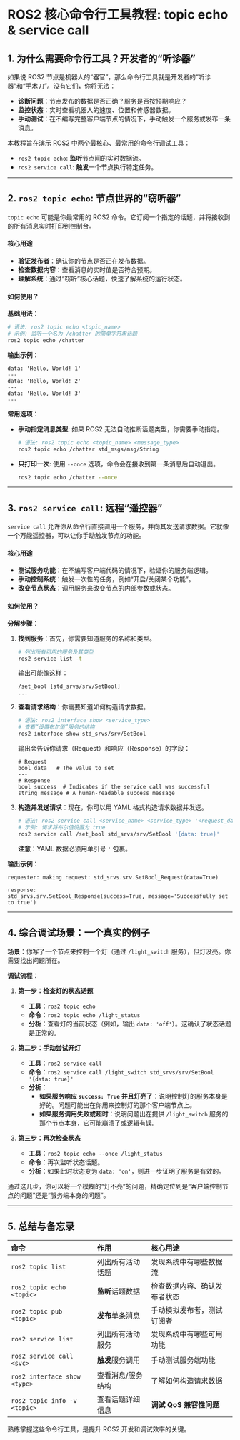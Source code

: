 # ROS2 核心命令行工具教程: topic echo & service call

## 1. 为什么需要命令行工具？开发者的“听诊器”

如果说 ROS2 节点是机器人的“器官”，那么命令行工具就是开发者的“听诊器”和“手术刀”。没有它们，你将无法：
- **诊断问题**：节点发布的数据是否正确？服务是否按预期响应？
- **监控状态**：实时查看机器人的速度、位置和传感器数据。
- **手动测试**：在不编写完整客户端节点的情况下，手动触发一个服务或发布一条消息。

本教程旨在演示 ROS2 中两个最核心、最常用的命令行调试工具：
- `ros2 topic echo`: **监听**节点间的实时数据流。
- `ros2 service call`: **触发**一个节点执行特定任务。

---

## 2. `ros2 topic echo`: 节点世界的“窃听器”

`topic echo` 可能是你最常用的 ROS2 命令。它订阅一个指定的话题，并将接收到的所有消息实时打印到控制台。

#### 核心用途

- **验证发布者**：确认你的节点是否正在发布数据。
- **检查数据内容**：查看消息的实时值是否符合预期。
- **理解系统**：通过“窃听”核心话题，快速了解系统的运行状态。

#### 如何使用？

**基础用法**：
```bash
# 语法: ros2 topic echo <topic_name>
# 示例: 监听一个名为 /chatter 的简单字符串话题
ros2 topic echo /chatter
```

**输出示例**：
```
data: 'Hello, World! 1'
---
data: 'Hello, World! 2'
---
data: 'Hello, World! 3'
---
```

**常用选项**：
- **手动指定消息类型**: 如果 ROS2 无法自动推断话题类型，你需要手动指定。
  ```bash
  # 语法: ros2 topic echo <topic_name> <message_type>
  ros2 topic echo /chatter std_msgs/msg/String
  ```
- **只打印一次**: 使用 `--once` 选项，命令会在接收到第一条消息后自动退出。
  ```bash
  ros2 topic echo /chatter --once
  ```

---

## 3. `ros2 service call`: 远程“遥控器”

`service call` 允许你从命令行直接调用一个服务，并向其发送请求数据。它就像一个万能遥控器，可以让你手动触发节点的功能。

#### 核心用途

- **测试服务功能**：在不编写客户端代码的情况下，验证你的服务端逻辑。
- **手动控制系统**：触发一次性的任务，例如“开启/关闭某个功能”。
- **改变节点状态**：调用服务来改变节点的内部参数或状态。

#### 如何使用？

**分解步骤**：

1.  **找到服务**：首先，你需要知道服务的名称和类型。
    ```bash
    # 列出所有可用的服务及其类型
    ros2 service list -t
    ```
    输出可能像这样：
    ```
    /set_bool [std_srvs/srv/SetBool]
    ...
    ```

2.  **查看请求结构**：你需要知道如何构造请求数据。
    ```bash
    # 语法: ros2 interface show <service_type>
    # 查看“设置布尔值”服务的结构
    ros2 interface show std_srvs/srv/SetBool
    ```
    输出会告诉你请求（Request）和响应（Response）的字段：
    ```
    # Request
    bool data   # The value to set
    ---
    # Response
    bool success  # Indicates if the service call was successful
    string message # A human-readable success message
    ```

3.  **构造并发送请求**：现在，你可以用 YAML 格式构造请求数据并发送。
    ```bash
    # 语法: ros2 service call <service_name> <service_type> '<request_data_in_yaml>'
    # 示例: 请求将布尔值设置为 true
    ros2 service call /set_bool std_srvs/srv/SetBool '{data: true}'
    ```
    **注意**：YAML 数据必须用单引号 `'` 包裹。

**输出示例**：
```
requester: making request: std_srvs.srv.SetBool_Request(data=True)

response:
std_srvs.srv.SetBool_Response(success=True, message='Successfully set to true')
```

---

## 4. 综合调试场景：一个真实的例子

**场景**：你写了一个节点来控制一个灯（通过 `/light_switch` 服务），但灯没亮。你需要找出问题所在。

**调试流程**：

1.  **第一步：检查灯的状态话题**
    *   **工具**：`ros2 topic echo`
    *   **命令**：`ros2 topic echo /light_status`
    *   **分析**：查看灯的当前状态（例如，输出 `data: 'off'`）。这确认了状态话题是正常的。

2.  **第二步：手动尝试开灯**
    *   **工具**：`ros2 service call`
    *   **命令**：`ros2 service call /light_switch std_srvs/srv/SetBool '{data: true}'`
    *   **分析**：
        *   **如果服务响应 `success: True` 并且灯亮了**：说明控制灯的服务本身是好的。问题可能出在你用来控制灯的那个客户端节点上。
        *   **如果服务调用失败或超时**：说明问题出在提供 `/light_switch` 服务的那个节点本身，它可能崩溃了或逻辑有误。

3.  **第三步：再次检查状态**
    *   **工具**：`ros2 topic echo --once /light_status`
    *   **命令**：再次监听状态话题。
    *   **分析**：如果此时状态变为 `data: 'on'`，则进一步证明了服务是有效的。

通过这几步，你可以将一个模糊的“灯不亮”的问题，精确定位到是“客户端控制节点的问题”还是“服务端本身的问题”。

---

## 5. 总结与备忘录

| 命令 | 作用 | 核心用途 |
| :--- | :--- | :--- |
| `ros2 topic list` | 列出所有活动话题 | 发现系统中有哪些数据流 |
| `ros2 topic echo <topic>`| **监听**话题数据 | 检查数据内容、确认发布者状态 |
| `ros2 topic pub <topic>` | **发布**单条消息 | 手动模拟发布者，测试订阅者 |
| `ros2 service list` | 列出所有活动服务 | 发现系统中有哪些可用功能 |
| `ros2 service call <svc>`| **触发**服务调用 | 手动测试服务端功能 |
| `ros2 interface show <type>`| 查看消息/服务结构 | 了解如何构造请求数据 |
| `ros2 topic info -v <topic>`| 查看话题详细信息 | **调试 QoS 兼容性问题** |

熟练掌握这些命令行工具，是提升 ROS2 开发和调试效率的关键。 